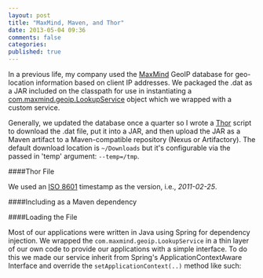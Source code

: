 ```yaml
---
layout: post
title: "MaxMind, Maven, and Thor"
date: 2013-05-04 09:36
comments: false
categories: 
published: true
---
```


In a previous life, my company used the [MaxMind](http://www.maxmind.com/en/home) GeoIP database for geo-location information based on client IP addresses. We packaged the .dat as a JAR included on the classpath for use in instantiating a [com.maxmind.geoip.LookupService](https://github.com/maxmind/geoip-api-java/blob/master/source/com/maxmind/geoip/LookupService.java) object which we wrapped with a custom service. 

<!-- more -->

Generally, we updated the database once a quarter so I wrote a [Thor](https://github.com/wycats/thor) script to download the .dat file, put it into a JAR, and then upload the JAR as a Maven artifact to a Maven-compatible repository (Nexus or Artifactory). The default download location is ```~/Downloads``` but it's configurable via the passed in 'temp' argument: ```--temp=/tmp```.

####Thor File

<div class="row-fluid">
  <div class="span10">
    <script src="https://gist.github.com/cacoco/5518012.js"></script>
  </div>
</div>

We used an [ISO 8601](http://en.wikipedia.org/wiki/ISO_8601) timestamp as the version, i.e., _2011-02-25_. 

####Including as a Maven dependency

<div class="row-fluid">
  <div class="span8">
	<script src="https://gist.github.com/cacoco/5518076.js"></script>
  </div>
</div> 

####Loading the File

Most of our applications were written in Java using Spring for dependency injection. We wrapped the ```com.maxmind.geoip.LookupService``` in a thin layer of our own code to provide our applications with a simple interface. To do this we made our service inherit from Spring's ApplicationContextAware Interface and override the ```setApplicationContext(..)``` method like such:

<div class="row-fluid">
  <div class="span10">
    <script src="https://gist.github.com/cacoco/5518218.js"></script>
  </div>
</div> 


